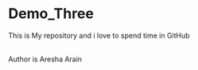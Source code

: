 # Demo_Three
This is My repository and i love to spend time in GitHub
<br>
<br>

Author is Aresha Arain
